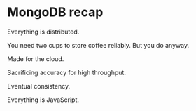 # MongoDB recap

Everything is distributed.

You need two cups to store coffee reliably.  But you do anyway.

Made for the cloud.

Sacrificing accuracy for high throughput.

Eventual consistency.

Everything is JavaScript.
